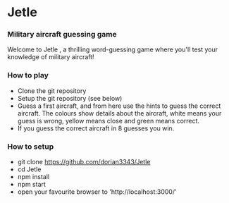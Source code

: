 # Jetle 

### Military aircraft guessing game

Welcome to Jetle , a thrilling word-guessing game where you'll test your knowledge of military aircraft! 

### How to play

- Clone the git repository
- Setup the git repository (see below)
- Guess a first aircraft, and from here use the hints to guess the correct aircraft. The colours show details about the aircraft, white means your guess is wrong, yellow means close and green means correct.
- If you guess the correct aircraft in 8 guesses you win.

### How to setup

- git clone https://github.com/dorian3343/Jetle
- cd Jetle
- npm install
- npm start
- open your favourite browser to 'http://localhost:3000/'
